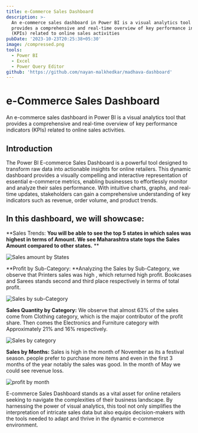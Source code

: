 ```yaml
---
title: e-Commerce Sales Dashboard
description: >-
  An e-commerce sales dashboard in Power BI is a visual analytics tool that
  provides a comprehensive and real-time overview of key performance indicators
  (KPIs) related to online sales activities
pubDate: '2023-10-23T20:25:38+05:30'
image: /compressed.png
tools:
  - Power BI
  - Excel
  - Power Query Editor
github: 'https://github.com/nayan-malkhedkar/madhava-dashboard'
---
```

# e-Commerce Sales Dashboard

An e-commerce sales dashboard in Power BI is a visual analytics tool that provides a comprehensive and real-time overview of key performance indicators (KPIs) related to online sales activities.

## Introduction

The Power BI E-commerce Sales Dashboard is a powerful tool designed to transform raw data into actionable insights for online retailers. This dynamic dashboard provides a visually compelling and interactive representation of essential e-commerce metrics, enabling businesses to effortlessly monitor and analyze their sales performance. With intuitive charts, graphs, and real-time updates, stakeholders can gain a comprehensive understanding of key indicators such as revenue, order volume, and product trends.

## In this dashboard, we will showcase:

**Sales Trends: **You will be able to see the top 5 states in which sales was highest in terms of Amount. We see Maharashtra state tops the Sales Amount compared to other states.** **

![Sales amount by States](/screenshot-2023-11-16-111928.png)

**Profit by Sub-Category: **Analyzing the Sales by Sub-Category, we observe that Printers sales was high , which returned high profit. Bookcases and Sarees stands second and third place respectively in terms of total profit.

![Sales by sub-Category](/screenshot-2023-11-16-112214.png)

**Sales Quantity by Category:** We observe that almost 63% of the sales come from Clothing category, which is the major contributor of the profit share. Then comes the Electronics and Furniture category with Approximately 21% and 16% respectively.

![Sales by category](/screenshot-2023-11-16-112031.png)

**Sales by Months:** Sales is high in the month of November as its a festival season. people prefer to purchase more items and even in the first 3 months of the year notably the sales was good. In the month of May we could see revenue loss.

![profit by month](/screenshot-2023-11-16-112308.png)

E-commerce Sales Dashboard stands as a vital asset for online retailers seeking to navigate the complexities of their business landscape. By harnessing the power of visual analytics, this tool not only simplifies the interpretation of intricate sales data but also equips decision-makers with the tools needed to adapt and thrive in the dynamic e-commerce environment.
